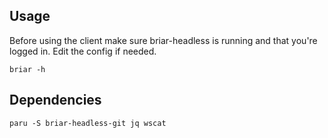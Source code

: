 ## Usage
Before using the client make sure briar-headless is running and that you're logged in.
Edit the config if needed.
``` 
briar -h 
```
## Dependencies
```
paru -S briar-headless-git jq wscat
``` 
